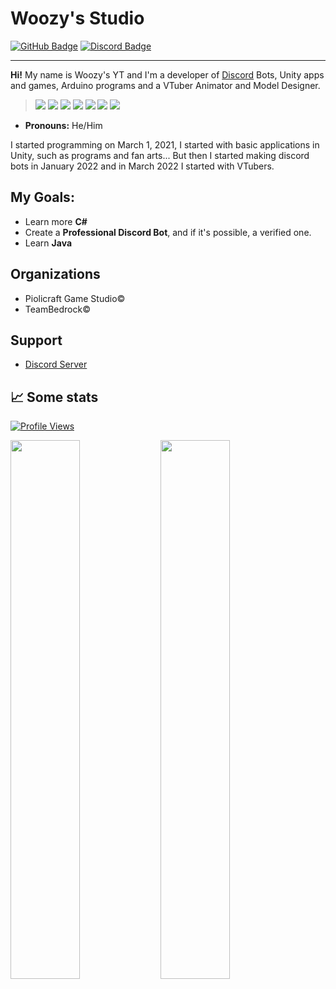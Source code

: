 # Woozy's Studio

<div>
  <a href="https://github.com/WoozyStudio"><img src="https://img.shields.io/badge/-Github-000000?style=flat-square&labelColor=000000&logo=Github&logoColor=white&link=https://github.com/WoosyStudio" alt="GitHub Badge"/></a>
  <a href="https://discord.com/users/869583777884667964"><img src="https://img.shields.io/badge/-Discord-000000?style=flat-square&labelColor=000000&logo=discord&logoColor=5568f2&link=https://discord.com/users/869583777884667964" alt="Discord Badge"/></a>
</div>



---

**Hi!** My name is Woozy's YT and I'm a developer of [Discord](https://discord.gg/8fuDjFFnFh) Bots, Unity apps and games, Arduino programs and a VTuber Animator and Model Designer.

> <a href="https://javascript.com/"><img src="https://img.icons8.com/color/30/000000/javascript.png"/></a> 
<a href="https://nodejs.org/en/"><img src="https://img.icons8.com/windows/30/4caf50/node-js.png"/></a>
<a href="https://unity.com"><img src="https://media.discordapp.net/attachments/1078706578997395469/1078709167382069391/unity_mini.png"/></a>
<a href="https://learn.microsoft.com/en-us/dotnet/csharp/tour-of-csharp/"><img src="https://media.discordapp.net/attachments/1078706578997395469/1078755585069170798/csharp-mini.png"/></a>
<a href="https://learn.microsoft.com/en-us/cpp/cpp/welcome-back-to-cpp-modern-cpp?view=msvc-170"><img src="https://media.discordapp.net/attachments/1078706578997395469/1078767502663893002/cpp-mini.png"/></a>
<a href="https://www.arduino.cc/"><img src="https://img.icons8.com/windows/30/4caf50/arduino.png"/></a>
<a href="https://www.live2d.com/en/"><img src="https://media.discordapp.net/attachments/1078706578997395469/1078710109603119245/mini_live2d.png"/></a>

- **Pronouns:** He/Him

I started programming on March 1, 2021, I started with basic applications in Unity, such as programs and fan arts... But then I started making discord bots in January 2022 and in March 2022 I started with VTubers.
  
<h2>My Goals:</h2>
  
- Learn more **C#** 
- Create a **Professional Discord Bot**, and if it's possible, a verified one.
- Learn **Java**

<h2>Organizations</h2>
  
- Piolicraft Game Studio©
- TeamBedrock©

<h2>Support</h2>
  
- [Discord Server](https://discord.gg/8fuDjFFnFh)
  
## 📈 Some stats

<a href="https://github.com/WoozyStudio"><img src="https://komarev.com/ghpvc/?username=WoozyStudio" alt="Profile Views"/></a>

<img align="left"  width="47%"  src="https://github-readme-stats.vercel.app/api?username=WoozyStudio&show_icons=true&theme=radical" />

<img align="left" width="47%" src="https://github-readme-stats.vercel.app/api/top-langs/?username=WoozyStudio&layout=compact&theme=radical" />
